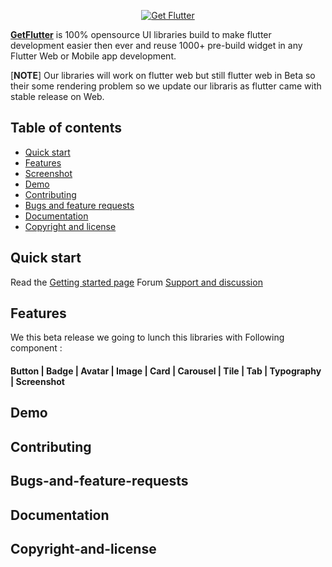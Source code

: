 <p align="center">
  <a href="https://www.getflutter.dev/">
    <img src="https://ik.imagekit.io/ionicfirebaseapp/tr:w-auto-300/gf-logo-g-b_SYSBeqUrR.png" alt="Get Flutter">
  </a>
</p>

[**GetFlutter**](https://www.getflutter.dev) is 100% opensource UI libraries build to make flutter development easier then ever and reuse 1000+ pre-build widget in any Flutter Web or Mobile app development. 

[**NOTE**] Our libraries will work on flutter web but still flutter web in Beta so their some rendering problem so we update our libraris as flutter came with stable release on Web. 

## Table of contents 

- [Quick start](#quick-start)
- [Features](#features)
- [Screenshot](#screenshot)
- [Demo](#demo)
- [Contributing](#contributing)
- [Bugs and feature requests](#bugs-and-feature-requests)
- [Documentation](#documentation)
- [Copyright and license](#copyright-and-license)

## Quick start

Read the [Getting started page](https://docs.getflutter.dev) 
Forum [Support and discussion ](https://forum.getflutter.dev)

## Features 
We this beta release we going to lunch this libraries with Following component : 
 
 #### Button  |  Badge |  Avatar |  Image |  Card |  Carousel |  Tile |  Tab |  Typography |  Screenshot
 
 
 ## Demo 
 
 
 ## Contributing
 
 
 ## Bugs-and-feature-requests
 
 
 ## Documentation
 
 
 
 ## Copyright-and-license
